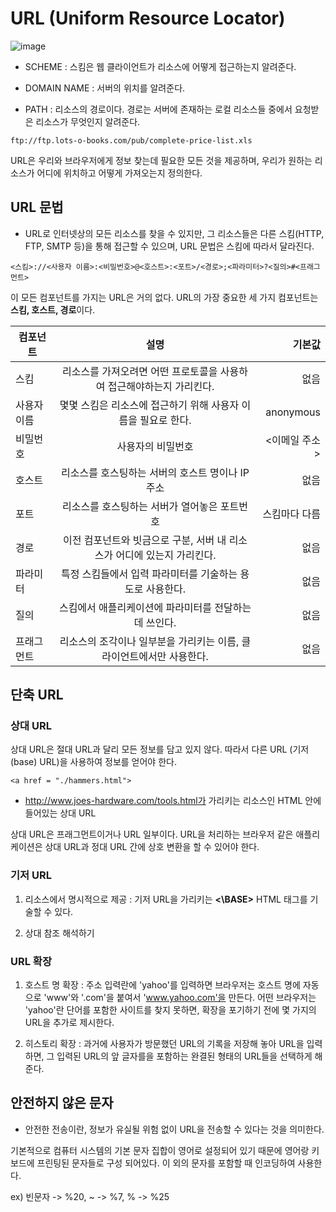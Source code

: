 # URL (Uniform Resource Locator)

![image](https://user-images.githubusercontent.com/70934609/105878745-b3789980-6044-11eb-9b3e-ce66c88fc22c.png)

- SCHEME : 스킴은 웹 클라이언트가 리소스에 어떻게 접근하는지 알려준다.

- DOMAIN NAME :  서버의 위치를 알려준다.

- PATH : 리소스의 경로이다. 경로는 서버에 존재하는 로컬 리소스들 중에서 요청받은 리소스가 무엇인지 알려준다.


```
ftp://ftp.lots-o-books.com/pub/complete-price-list.xls
```

URL은 우리와 브라우저에게 정보 찾는데 필요한 모든 것을 제공하며, 우리가 원하는 리소스가 어디에 위치하고 어떻게 가져오는지 정의한다.


## URL 문법

- URL로 인터넷상의 모든 리소스를 찾을 수 있지만, 그 리소스들은 다른 스킴(HTTP, FTP, SMTP 등)을 통해 접근할 수 있으며, URL 문법은 스킴에 따라서 달라진다.

```
<스킴>://<사용자 이름>:<비밀번호>@<호스트>:<포트>/<경로>;<파라미터>?<질의>#<프래그먼트>
```

이 모든 컴포넌트를 가지는 URL은 거의 없다. URL의 가장 중요한 세 가지 컴포넌트는 **스킴, 호스트, 경로**이다.

| 컴포넌트 | 설명 | 기본값 |
|---|:---:|---:|
| 스킴 | 리소스를 가져오려면 어떤 프로토콜을 사용하여 접근해야하는지 가리킨다. | 없음 | 
| 사용자 이름 | 몇몇 스킴은 리소스에 접근하기 위해 사용자 이름을 필요로 한다. | anonymous | 
| 비밀번호 | 사용자의 비밀번호 | <이메일 주소> |
| 호스트 | 리소스를 호스팅하는 서버의 호스트 명이나 IP주소 | 없음 |
| 포트 | 리소스를 호스팅하는 서버가 열어놓은 포트번호 | 스킴마다 다름 |
| 경로 | 이전 컴포넌트와 빗금으로 구분, 서버 내 리소스가 어디에 있는지 가리킨다. | 없음 |
| 파라미터 | 특정 스킴들에서 입력 파라미터를 기술하는 용도로 사용한다. | 없음 | 
| 질의 | 스킴에서 애플리케이션에 파라미터를 전달하는데 쓰인다. | 없음 |
| 프래그먼트 | 리소스의 조각이나 일부분을 가리키는 이름, 클라이언트에서만 사용한다. | 없음 |


## 단축 URL

### 상대 URL 

상대 URL은 절대 URL과 달리 모든 정보를 담고 있지 않다. 따라서 다른 URL (기저(base) URL)을 사용하여 정보를 얻어야 한다.

```
<a href = "./hammers.html">
```

- http://www.joes-hardware.com/tools.html가 가리키는 리소스인 HTML 안에 들어있는 상대 URL

상대 URL은 프래그먼트이거나 URL 일부이다. URL을 처리하는 브라우저 같은 애플리케이션은 상대 URL과 정대 URL 간에 상호 변환을 할 수 있어야 한다.

### 기저 URL 

1. 리소스에서 명시적으로 제공 : 기저 URL을 가리키는 **<\BASE>** HTML 태그를 기술할 수 있다.

2. 상대 참조 해석하기

### URL 확장

1. 호스트 명 확장 : 주소 입력란에 'yahoo'를 입력하면 브라우저는 호스트 명에 자동으로 'www'와 '.com'을 붙여서 'www.yahoo.com'을 만든다. 어떤 브라우저는 'yahoo'란 단어를 포함한 사이트를 찾지 못하면, 확장을 포기하기 전에 몇 가지의 URL을 추가로 제시한다.


2. 히스토리 확장 : 과거에 사용자가 방문했던 URL의 기록을 저장해 놓아 URL을 입력하면, 그 입력된 URL의 앞 글자를을 포함하는 완결된 형태의 URL들을 선택하게 해준다.


## 안전하지 않은 문자

- 안전한 전송이란, 정보가 유실될 위험 없이 URL을 전송할 수 있다는 것을 의미한다.

기본적으로 컴퓨터 시스템의 기본 문자 집합이 영어로 설정되어 있기 때문에 영어랑 키보드에 프린팅된 문자들로 구성 되어있다. 이 외의 문자를 포함할 때 인코딩하여 사용한다.

ex) 빈문자 -> %20,  ~ -> %7, % -> %25